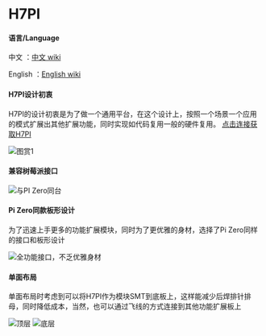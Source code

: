 # H7PI

#### 语言/Language
中文         ：[中文 wiki](https://github.com/PinoDM/H7PI/blob/master/doc/wiki/introduction.md?raw=true)

English      ：[English wiki](https://github.com/PinoDM/H7PI/blob/master/doc/wiki/introduction_en.md?raw=true)

#### H7PI设计初衷
H7PI的设计初衷是为了做一个通用平台，在这个设计上，按照一个场景一个应用的模式扩展出其他扩展功能，同时实现如代码复用一般的硬件复用。
 [点击连接获取H7PI](https://item.taobao.com/item.htm?id=606908438435)

![图赏1](https://github.com/PinoDM/H7PI/blob/master/doc/pic/pic1.jpg?raw=true)


#### 兼容树莓派接口

![与PI Zero同台](https://github.com/PinoDM/H7PI/blob/master/doc/pic/wpz.jpg?raw=true)


#### Pi Zero同款板形设计
为了迅速上手更多的功能扩展模块，同时为了更优雅的身材，选择了Pi Zero同样的接口和板形设计

![全功能接口，不乏优雅身材](https://github.com/PinoDM/H7PI/blob/master/doc/pic/ffp.jpg?raw=true)


#### 单面布局
单面布局时考虑到可以将H7PI作为模块SMT到底板上，这样能减少后焊排针排母，同时降低成本，当然，也可以通过飞线的方式连接到其他功能扩展板上

![顶层](https://github.com/PinoDM/H7PI/blob/master/doc/pic/Top.jpg?raw=true) 
![底层](https://github.com/PinoDM/H7PI/blob/master/doc/pic/Bottom.jpg?raw=true)